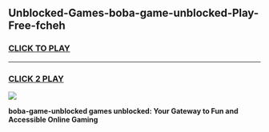 
## Unblocked-Games-boba-game-unblocked-Play-Free-fcheh
<h3>
<a href="https://premium76.site?title=boba-game-unblocked&ref=18A">CLICK TO PLAY</a></h3>
<hr>

<h3>
<a href="https://premium76.site?title=boba-game-unblocked&ref=18A">CLICK 2 PLAY</a>
  
</h3>

<a href="https://premium76.site?title=boba-game-unblocked&ref=18A"><img src="https://clearcache.store/games.png"></a>


**boba-game-unblocked games unblocked: Your Gateway to Fun and Accessible Online Gaming**
